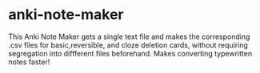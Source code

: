 # anki-note-maker
This Anki Note Maker gets a single text file and makes the corresponding .csv files for basic,reversible, and cloze deletion cards, without requiring segregation into diffferent files beforehand. Makes converting typewritten notes faster!
